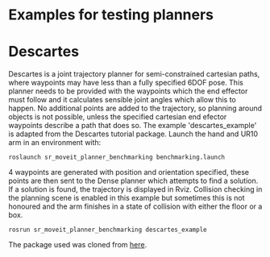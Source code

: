# Examples for testing planners

# Descartes

Descartes is a joint trajectory planner for semi-constrained cartesian paths, where waypoints may have less than a fully specified 6DOF pose. This planner needs to be provided with the waypoints which the end effector must follow and it calculates sensible joint angles which allow this to happen. No additional points are added to the trajectory, so planning around objects is not possible, unless the specified cartesian end efector waypoints describe a path that does so.
The example 'descartes_example' is adapted from the Descartes tutorial package. 
Launch the hand and UR10 arm in an environment with:
```
roslaunch sr_moveit_planner_benchmarking benchmarking.launch
```
4 waypoints are generated with position and orientation specified, these points are then sent to the Dense planner which attempts to find a solution. If a solution is found, the trajectory is displayed in Rviz.
Collision checking in the planning scene is enabled in this example but sometimes this is not honoured and the arm finishes in a state of collision with either the floor or a box. 
```
rosrun sr_moveit_planner_benchmarking descartes_example
```
The package used was cloned from [here](https://github.com/ros-industrial-consortium/descartes).